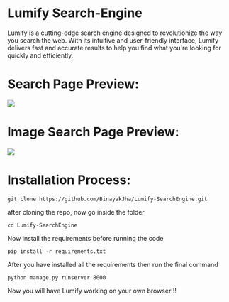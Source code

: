 # Lumify Search-Engine
Lumify is a cutting-edge search engine designed to revolutionize the way you search the web. With its intuitive and user-friendly interface, Lumify delivers fast and accurate results to help you find what you're looking for quickly and efficiently. 

# Search Page Preview: 

<img src="https://user-images.githubusercontent.com/69071769/224462773-f545e575-05bd-48fd-9d8b-fc69a555de1b.png" />


# Image Search Page Preview:

<img src="https://user-images.githubusercontent.com/69071769/224464081-de5e5059-826a-4a57-a1a2-babb7323ae95.png" />

# Installation Process:

```
git clone https://github.com/BinayakJha/Lumify-SearchEngine.git
```

after cloning the repo, now go inside the folder

```
cd Lumify-SearchEngine
```
Now install the requirements before running the code

```
pip install -r requirements.txt
```

After you have installed all the requirements then run the final command

```
python manage.py runserver 8000
```

Now you will have Lumify working on your own browser!!!
